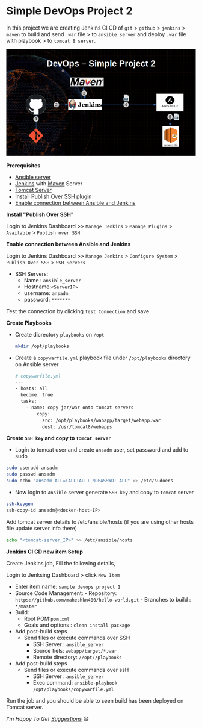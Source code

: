 # Simple DevOps Project 2

In this project we are creating Jenkins CI CD of `git` > `github` > `jenkins` > `maven` to build and send `.war` file > to `ansible server` and deploy `.war` file with playbook > to  `tomcat 8 server`.

![simple devops project 2](./img/devops-2.png)

**Prerequisites**

- [Ansible server ](../../Ansible/Ansible_installation/)
- [Jenkins](../../Jenkins/Jenkins_installation.md) with [Maven](../../Maven/Maven_installation.md) Server
- [Tomcat Server](../../Tomcat/tomcat8_installation.md)
- Install [Publish Over SSH ](#publish_over_ssh) plugin
- [Enable connection between Ansible and Jenkins](#enable_ssh)

<a name="publish_over_ssh"></a>
**Install "Publish Over SSH"**

Login to Jenkins Dashboard >> `Manage Jenkins` > `Manage Plugins` > `Available` > `Publish over SSH`

<a name="enable_ssh"></a>
**Enable connection between Ansible and Jenkins**

Login to Jenkins Dashboard >> `Manage Jenkins` > `Configure System` > `Publish Over SSH` > `SSH Servers`

- SSH Servers:
  - Name : `ansible_server`
  - Hostname:``<ServerIP>``
  - username: `ansadm`
  - password: `*******`

Test the connection by clicking `Test Connection` and save

**Create Playbooks**

- Create dicrectory `playbooks` on `/opt`
  ~~~sh
  mkdir /opt/playbooks
  ~~~
- Create a `copywarfile.yml` playbook file under `/opt/playbooks` directory on Ansible server
  ~~~sh
  # copywarfile.yml
  ---
  - hosts: all
    become: true
    tasks:
      - name: copy jar/war onto tomcat servers
          copy:
            src: /opt/playbooks/wabapp/target/webapp.war
            dest: /usr/tomcat8/webapps
  ~~~

<a name="ssh_key"></a>
**Create `SSH key` and copy to `Tomcat server`**
 - Login to tomcat user and create `ansadm` user, set password and add to sudo
 ~~~sh
 sudo useradd ansadm
 sudo passwd ansadm
 sudo echo "ansadm ALL=(ALL:ALL) NOPASSWD: ALL" >> /etc/sudoers
 ~~~
 - Now login to `Ansible` server generate `SSH key` and copy to `tomcat` server
  ~~~sh
  ssh-keygen
  ssh-copy-id ansadm@<docker-host-IP>
  ~~~

Add tomcat server details to /etc/ansible/hosts (if you are using other hosts file update server info there)
~~~sh
echo "<tomcat-server_IP>" >> /etc/ansible/hosts
~~~

**Jenkins CI CD new item Setup**

Create Jenkins job, Fill the following details,

Login to Jenksing Dashboard > click `New Item`
  - Enter item name: `sample devops project 1`
   - Source Code Management:
    - Repository: `https://github.com/maheshkn400/hello-world.git`
    - Branches to build : `*/master`
  - Build:
    - Root POM:`pom.xml`
    - Goals and options : `clean install package`
  - Add post-build steps
    - Send files or execute commands over SSH
      - SSH Server : `ansible_server`
      - Source fiels: `webapp/target/*.war`
      - Remote directory: `//opt//playbooks`
  - Add post-build steps
    - Send files or execute commands over ssH
      - SSH Server : `ansible_server`
      - Exec command: `ansible-playbook /opt/playbooks/copywarfile.yml`

Run the job and you should be able to seen build has been deployed on Tomcat server.

_I'm Happy To Get [Suggestions](https://forms.gle/TbfdXQ5H3a3oSTjo6)_ :smile:
